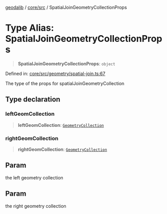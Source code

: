 [geodalib](../../../modules.md) / [core/src](../index.md) / SpatialJoinGeometryCollectionProps

# Type Alias: SpatialJoinGeometryCollectionProps

> **SpatialJoinGeometryCollectionProps**: `object`

Defined in: [core/src/geometry/spatial-join.ts:67](https://github.com/GeoDaCenter/geoda-lib/blob/3f9453a08cf3d7f96b1a0d65d18359804129d8d2/js/packages/core/src/geometry/spatial-join.ts#L67)

The type of the props for spatialJoinGeometryCollection

## Type declaration

### leftGeomCollection

> **leftGeomCollection**: [`GeometryCollection`](../classes/GeometryCollection.md)

### rightGeomCollection

> **rightGeomCollection**: [`GeometryCollection`](../classes/GeometryCollection.md)

## Param

the left geometry collection

## Param

the right geometry collection
